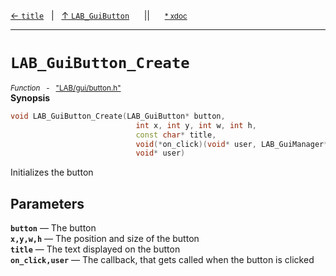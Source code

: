 [&#8592; `title`](LAB--gui--lab_guibutton--title.md)&nbsp;&nbsp;&nbsp;|&nbsp;&nbsp;&nbsp;[&#8593; `LAB_GuiButton`](LAB--gui--lab_guibutton.md)&nbsp;&nbsp;&nbsp;&nbsp;&nbsp;&nbsp;||&nbsp;&nbsp;&nbsp;&nbsp;&nbsp;&nbsp;<small>[\* xdoc](../xdoc/LAB/gui.xmd#L62)</small>
***

# `LAB_GuiButton_Create`
<small>*Function* &nbsp; - &nbsp; ["LAB/gui/button.h"](../include/LAB/gui/button.h)</small>  
**Synopsis**

```cpp
void LAB_GuiButton_Create(LAB_GuiButton* button,
                            int x, int y, int w, int h,
                            const char* title,
                            void(*on_click)(void* user, LAB_GuiManager* mgr),
                            void* user)
```


Initializes the button

## Parameters
**`button`** &#8213; The button  
**`x,y,w,h`** &#8213; The position and size of the button  
**`title`** &#8213; The text displayed on the button  
**`on_click,user`** &#8213; The callback, that gets called when the button is clicked  
